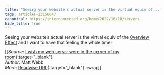 ```yaml
---
title: "Seeing your website’s actual server is the virtual equiv of ..."
tags: articles-23156647
canonical: https://interconnected.org/home/2022/10/10/servers
hide_title: true
---
```


Seeing your website’s actual server is the virtual equiv of the [Overview Effect](https://interconnected.org/home/2021/07/20/overview_effect) and I want to have that feeling the whole time!


[[_Source_: [I wish my web server were in the corner of my room](https://interconnected.org/home/2022/10/10/servers){:target="_blank"}<br>
_Author_: Matt Webb<br>
_More_: [Readwise URL](https://readwise.io/open/454195366){:target="_blank"}
::wrap]]